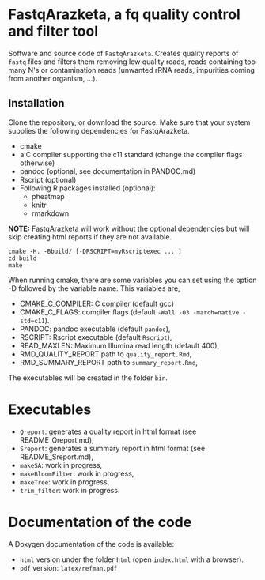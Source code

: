 FastqArazketa, a fq quality control and filter tool 
=========

Software and source code of `FastqArazketa`. Creates quality 
reports of `fastq` files and filters them removing low quality 
reads, reads containing too many N's or contamination reads 
(unwanted rRNA reads, impurities coming from another organism, ...).


## Installation

Clone the repository, or download the source. Make sure that 
your system supplies the following dependencies for FastqArazketa.


- cmake 
- a C compiler supporting the c11 standard (change the compiler flags otherwise)
- pandoc (optional, see documentation in PANDOC.md)
- Rscript (optional)
- Following R packages installed (optional):
   * pheatmap
   * knitr
   * rmarkdown

**NOTE:**  FastqArazketa will work without the optional dependencies 
but will skip creating html reports if they are not available.

```
cmake -H. -Bbuild/ [-DRSCRIPT=myRscriptexec ... ]
cd build 
make 
```

When running cmake, there are some variables you can set 
using the option -D followed by the variable name. This variables are, 

- CMAKE_C_COMPILER: C compiler (default gcc)
- CMAKE_C_FLAGS: compiler flags (default `-Wall -O3 -march=native -std=c11`).
- PANDOC: pandoc executable (default `pandoc`),
- RSCRIPT:  Rscript executable (default `Rscript`), 
- READ_MAXLEN: Maximum Illumina read length (default 400),
- RMD_QUALITY_REPORT path to `quality_report.Rmd`,
- RMD_SUMMARY_REPORT path to `summary_report.Rmd`,

The executables will be created in the folder `bin`. 

# Executables

* `Qreport`: generates a quality report in html format (see README_Qreport.md),
* `Sreport`: generates a summary report in html format (see README_Sreport.md),
* `makeSA`: work in progress,
* `makeBloomFilter`: work in progress,
* `makeTree`: work in progress,
* `trim_filter`: work in progress.

# Documentation of the code

A Doxygen documentation of the code is available: 
- `html` version under the folder `html` (open `index.html` with a browser).
- `pdf` version: `latex/refman.pdf`
